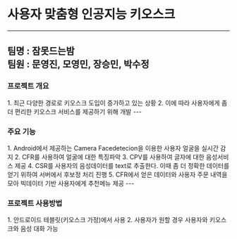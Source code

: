<h1>사용자 맞춤형 인공지능 키오스크</h1>

---
팀명 : 잠못드는밤<br>
팀원 : 문영진, 모영민, 장승민, 박수정
---
<h3>프로젝트 개요</h3>
1. 최근 다양한 경로로 키오스크 도입이 증가하고 있는 상황
2. 이에 따라 사용자에게 좀 더 편리한 키오스크 서비스를 제공하기 위해 개발
---
<h3>주요 기능</h3>
1. Android에서 제공하는 Camera Facedetecion을 이용한 사용자 얼굴을 실시간 감지
2. CFR를 사용하여 얼굴에 대한 특징파악
3. CPV를 사용하여 글자에 대한 음성서비스 제공
4. CSR를 사용자의 음성데이터를 text로 추출한다. 이때 좀 더 정확한 데이터를 얻기 위하여 서버에서 후보정 처리 진행
5. CFR에서 얻은 데이터와 사용자 주문 내역을 모아 빅데이터 기반 사용자에게 추천메뉴 제공
---
<h3>프로젝트 사용방법</h3>
1. 안드로이드 테블릿(키오스크 가정)에서 사용
2. 사용자가 원할 경우 사용자와 키오스크와 음성 대화 가능
